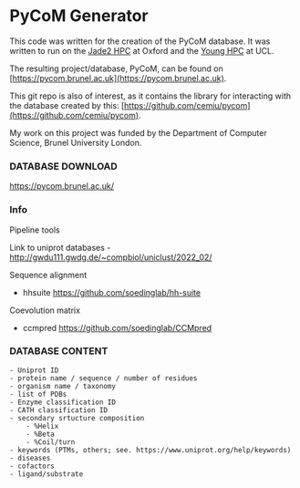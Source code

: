 # PyCoM Generator

This code was written for the creation of the PyCoM database. It was written to run on the [Jade2 HPC](https://www.jade.ac.uk/) at Oxford and the [Young HPC](https://www.rc.ucl.ac.uk/docs/Clusters/Young/) at UCL.

The resulting project/database, PyCoM, can be found on [https://pycom.brunel.ac.uk](https://pycom.brunel.ac.uk).

This git repo is also of interest, as it contains the library for interacting with the database created by this: [https://github.com/cemiu/pycom](https://github.com/cemiu/pycom).

My work on this project was funded by the Department of Computer Science, Brunel University London.

### DATABASE DOWNLOAD

https://pycom.brunel.ac.uk/

### Info

Pipeline tools

Link to uniprot databases
	- http://gwdu111.gwdg.de/~compbiol/uniclust/2022_02/

Sequence alignment
- hhsuite https://github.com/soedinglab/hh-suite

Coevolution matrix
- ccmpred https://github.com/soedinglab/CCMpred

### DATABASE CONTENT

	- Uniprot ID
	- protein name / sequence / number of residues
	- organism name / taxonomy
	- list of PDBs
	- Enzyme classification ID
	- CATH classification ID
	- secondary srtucture composition
		- %Helix
		- %Beta
		- %Coil/turn
 	- keywords (PTMs, others; see. https://www.uniprot.org/help/keywords)
	- diseases
	- cofactors
	- ligand/substrate
